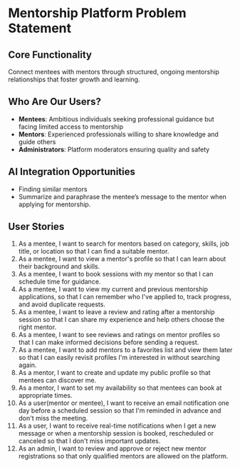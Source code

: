 # Mentorship Platform Problem Statement

## Core Functionality
Connect mentees with mentors through structured, ongoing mentorship relationships that foster growth and learning.

## Who Are Our Users?
- **Mentees**: Ambitious individuals seeking professional guidance but facing limited access to mentorship
- **Mentors**: Experienced professionals willing to share knowledge and guide others
- **Administrators**: Platform moderators ensuring quality and safety

## AI Integration Opportunities
- Finding similar mentors
- Summarize and paraphrase the mentee’s message to the mentor when applying for mentorship.

## User Stories
1. As a mentee, I want to search for mentors based on category, skills, job title, or location so that I can find a suitable mentor.
2. As a mentee, I want to view a mentor's profile so that I can learn about their background and skills.
3. As a mentee, I want to book sessions with my mentor so that I can schedule time for guidance.
4. As a mentee, I want to view my current and previous mentorship applications, so that I can remember who I've applied to, track progress, and avoid duplicate requests.
5. As a mentee, I want to leave a review and rating after a mentorship session so that I can share my experience and help others choose the right mentor.
6. As a mentee, I want to see reviews and ratings on mentor profiles so that I can make informed decisions before sending a request.
7. As a mentee, I want to add mentors to a favorites list and view them later so that I can easily revisit profiles I'm interested in without searching again.
8. As a mentor, I want to create and update my public profile so that mentees can discover me.
9. As a mentor, I want to set my availability so that mentees can book at appropriate times.
10. As a user(mentor or mentee), I want to receive an email notification one day before a scheduled session so that I'm reminded in advance and don't miss the meeting.
11. As a user, I want to receive real-time notifications when I get a new message or when a mentorship session is booked, rescheduled or canceled so that I don't miss important updates.
12. As an admin, I want to review and approve or reject new mentor registrations so that only qualified mentors are allowed on the platform.
